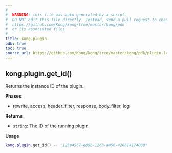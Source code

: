 ```yaml
---
#
#  WARNING: this file was auto-generated by a script.
#  DO NOT edit this file directly. Instead, send a pull request to change
#  https://github.com/Kong/kong/tree/master/kong/pdk
#  or its associated files
#
title: kong.plugin
pdk: true
toc: true
source_url: https://github.com/Kong/kong/tree/master/kong/pdk/plugin.lua
---
```


<!-- Plugin related APIs -->

<!-- vale off -->

## kong.plugin.get_id()

Returns the instance ID of the plugin.

**Phases**

* rewrite, access, header_filter, response, body_filter, log

**Returns**

* `string`:  The ID of the running plugin


**Usage**


``` lua
kong.plugin.get_id() -- "123e4567-e89b-12d3-a456-426614174000"
```
